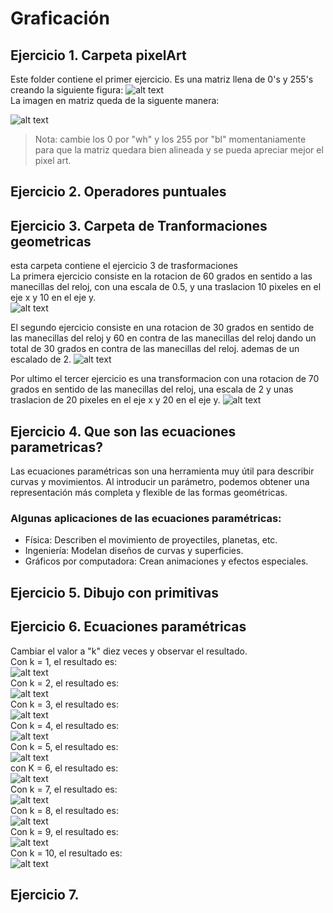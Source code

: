 
# Graficación
## Ejercicio 1. Carpeta pixelArt
Este folder contiene el primer ejercicio. Es una matriz llena de 0's y 255's creando la siguiente figura: 
![alt text](Imagenes/CorajeOriginal.png)  
La imagen en matriz queda de la siguente manera:  

![alt text](Imagenes/CorajeMatriz.png)
>Nota: cambie los 0 por "wh" y los 255 por "bl" momentaniamente para que la matriz quedara bien alineada y se pueda apreciar mejor el pixel art.  
## Ejercicio 2. Operadores puntuales
 
## Ejercicio 3. Carpeta de Tranformaciones geometricas
esta carpeta contiene el ejercicio 3 de trasformaciones  
La primera ejercicio consiste en la rotacion de 60 grados en sentido a las manecillas del reloj, con una escala de 0.5, y una traslacion 10 pixeles en el eje x y 10 en el eje y.  
![alt text](Imagenes/Transformacion1.png)  


El segundo ejercicio consiste en una rotacion de 30 grados en sentido de las manecillas del reloj y 60 en contra de las manecillas del reloj dando un total de 30 grados en contra de las manecillas del reloj. ademas de un escalado de 2.
![alt text](Imagenes/Transformacion2.png)  


Por ultimo el tercer ejercicio es una transformacion con una rotacion de 70 grados en sentido de las manecillas del reloj, una escala de 2 y unas traslacion de 20 pixeles en el eje x y 20 en el eje y.
![alt text](Imagenes/Transformacion3.png)  

## Ejercicio 4. Que son las ecuaciones parametricas?
Las ecuaciones paramétricas son una herramienta muy útil para describir curvas y movimientos. Al introducir un parámetro, podemos obtener una representación más completa y flexible de las formas geométricas.  
### Algunas aplicaciones de las ecuaciones paramétricas:  
- Física: Describen el movimiento de proyectiles, planetas, etc.
- Ingeniería: Modelan diseños de curvas y superficies.
- Gráficos por computadora: Crean animaciones y efectos especiales.

## Ejercicio 5. Dibujo con primitivas

## Ejercicio 6. Ecuaciones paramétricas
Cambiar el valor a "k" diez veces y observar el resultado.  
Con k = 1, el resultado es:  
![alt text](/Imagenes/k=1.png)  
Con k = 2, el resultado es:  
![alt text](/Imagenes/k=2.png)  
Con k = 3, el resultado es:  
![alt text](/Imagenes/k=3.png)  
Con k = 4, el resultado es:  
![alt text](/Imagenes/k=4.png)  
Con k = 5, el resultado es:  
![alt text](/Imagenes/k=5.png)  
con K = 6, el resultado es:  
![alt text](/Imagenes/k=6.png)  
Con k = 7, el resultado es:  
![alt text](/Imagenes/k=7.png)  
Con k = 8, el resultado es:  
![alt text](/Imagenes/k=8.png)  
Con k = 9, el resultado es:  
![alt text](/Imagenes/k=9.png)  
Con k = 10, el resultado es:  
![alt text](/Imagenes/k=10.png)  

## Ejercicio 7.
